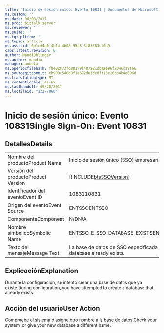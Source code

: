```yaml
---
title: 'Inicio de sesión único: Evento 10831 | Documentos de Microsoft'
ms.custom: ''
ms.date: 06/08/2017
ms.prod: biztalk-server
ms.reviewer: ''
ms.suite: ''
ms.tgt_pltfrm: ''
ms.topic: article
ms.assetid: 6b1e04a0-4b14-4b08-95e5-3f83383c10a9
caps.latest.revision: 6
author: MandiOhlinger
ms.author: mandia
manager: anneta
ms.openlocfilehash: f8e02873fd88179f48798cdb02e96f2046c19f66
ms.sourcegitcommit: cb908c540d8f1a692d01dc8f313e16cb4b4e696d
ms.translationtype: MT
ms.contentlocale: es-ES
ms.lasthandoff: 09/20/2017
ms.locfileid: "22277860"
---
```

# <a name="single-sign-on-event-10831"></a><span data-ttu-id="16d0d-102">Inicio de sesión único: Evento 10831</span><span class="sxs-lookup"><span data-stu-id="16d0d-102">Single Sign-On: Event 10831</span></span>
## <a name="details"></a><span data-ttu-id="16d0d-103">Detalles</span><span class="sxs-lookup"><span data-stu-id="16d0d-103">Details</span></span>  
  
|||  
|-|-|  
|<span data-ttu-id="16d0d-104">Nombre del producto</span><span class="sxs-lookup"><span data-stu-id="16d0d-104">Product Name</span></span>|<span data-ttu-id="16d0d-105">Inicio de sesión único (SSO) empresarial</span><span class="sxs-lookup"><span data-stu-id="16d0d-105">Enterprise Single Sign-On</span></span>|  
|<span data-ttu-id="16d0d-106">Versión del producto</span><span class="sxs-lookup"><span data-stu-id="16d0d-106">Product Version</span></span>|[!INCLUDE[btsSSOVersion](../includes/btsssoversion-md.md)]|  
|<span data-ttu-id="16d0d-107">Identificador del evento</span><span class="sxs-lookup"><span data-stu-id="16d0d-107">Event ID</span></span>|<span data-ttu-id="16d0d-108">10831</span><span class="sxs-lookup"><span data-stu-id="16d0d-108">10831</span></span>|  
|<span data-ttu-id="16d0d-109">Origen del evento</span><span class="sxs-lookup"><span data-stu-id="16d0d-109">Event Source</span></span>|<span data-ttu-id="16d0d-110">ENTSSO</span><span class="sxs-lookup"><span data-stu-id="16d0d-110">ENTSSO</span></span>|  
|<span data-ttu-id="16d0d-111">Componente</span><span class="sxs-lookup"><span data-stu-id="16d0d-111">Component</span></span>|<span data-ttu-id="16d0d-112">N/D</span><span class="sxs-lookup"><span data-stu-id="16d0d-112">N/A</span></span>|  
|<span data-ttu-id="16d0d-113">Nombre simbólico</span><span class="sxs-lookup"><span data-stu-id="16d0d-113">Symbolic Name</span></span>|<span data-ttu-id="16d0d-114">ENTSSO_E_SSO_DATABASE_EXISTS</span><span class="sxs-lookup"><span data-stu-id="16d0d-114">ENTSSO_E_SSO_DATABASE_EXISTS</span></span>|  
|<span data-ttu-id="16d0d-115">Texto del mensaje</span><span class="sxs-lookup"><span data-stu-id="16d0d-115">Message Text</span></span>|<span data-ttu-id="16d0d-116">La base de datos de SSO especificada ya existe.</span><span class="sxs-lookup"><span data-stu-id="16d0d-116">The specified SSO database already exists.</span></span>|  
  
## <a name="explanation"></a><span data-ttu-id="16d0d-117">Explicación</span><span class="sxs-lookup"><span data-stu-id="16d0d-117">Explanation</span></span>  
 <span data-ttu-id="16d0d-118">Durante la configuración, se intentó crear una base de datos que ya existe.</span><span class="sxs-lookup"><span data-stu-id="16d0d-118">During configuration, you have attempted to create a database that already exists.</span></span>  
  
## <a name="user-action"></a><span data-ttu-id="16d0d-119">Acción del usuario</span><span class="sxs-lookup"><span data-stu-id="16d0d-119">User Action</span></span>  
 <span data-ttu-id="16d0d-120">Compruebe el sistema o asigne otro nombre a la base de datos.</span><span class="sxs-lookup"><span data-stu-id="16d0d-120">Check your system, or give your new database a different name.</span></span>